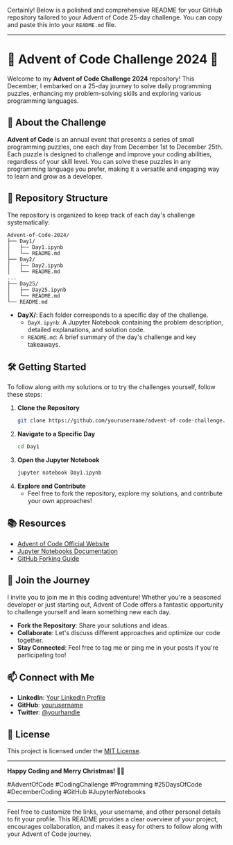 Certainly! Below is a polished and comprehensive README for your GitHub repository tailored to your Advent of Code 25-day challenge. You can copy and paste this into your `README.md` file.

---

# 🎄 Advent of Code Challenge 2024 🎄

Welcome to my **Advent of Code Challenge 2024** repository! This December, I embarked on a 25-day journey to solve daily programming puzzles, enhancing my problem-solving skills and exploring various programming languages.

## 📅 About the Challenge

**Advent of Code** is an annual event that presents a series of small programming puzzles, one each day from December 1st to December 25th. Each puzzle is designed to challenge and improve your coding abilities, regardless of your skill level. You can solve these puzzles in any programming language you prefer, making it a versatile and engaging way to learn and grow as a developer.

## 📂 Repository Structure

The repository is organized to keep track of each day's challenge systematically:

```
Advent-of-Code-2024/
├── Day1/
│   ├── Day1.ipynb
│   └── README.md
├── Day2/
│   ├── Day2.ipynb
│   └── README.md
...
├── Day25/
│   ├── Day25.ipynb
│   └── README.md
└── README.md
```

- **DayX/**: Each folder corresponds to a specific day of the challenge.
  - `DayX.ipynb`: A Jupyter Notebook containing the problem description, detailed explanations, and solution code.
  - `README.md`: A brief summary of the day's challenge and key takeaways.

## 🛠️ Getting Started

To follow along with my solutions or to try the challenges yourself, follow these steps:

1. **Clone the Repository**
   ```bash
   git clone https://github.com/yourusername/advent-of-code-challenge.git
   ```
2. **Navigate to a Specific Day**
   ```bash
   cd Day1
   ```
3. **Open the Jupyter Notebook**
   ```bash
   jupyter notebook Day1.ipynb
   ```
4. **Explore and Contribute**
   - Feel free to fork the repository, explore my solutions, and contribute your own approaches!

## 📚 Resources

- [Advent of Code Official Website](https://adventofcode.com/)
- [Jupyter Notebooks Documentation](https://jupyter.org/documentation)
- [GitHub Forking Guide](https://docs.github.com/en/get-started/quickstart/fork-a-repo)

## 🤝 Join the Journey

I invite you to join me in this coding adventure! Whether you're a seasoned developer or just starting out, Advent of Code offers a fantastic opportunity to challenge yourself and learn something new each day.

- **Fork the Repository**: Share your solutions and ideas.
- **Collaborate**: Let's discuss different approaches and optimize our code together.
- **Stay Connected**: Feel free to tag me or ping me in your posts if you're participating too!

## 📫 Connect with Me

- **LinkedIn**: [Your LinkedIn Profile](https://www.linkedin.com/in/yourprofile/)
- **GitHub**: [yourusername](https://github.com/yourusername)
- **Twitter**: [@yourhandle](https://twitter.com/yourhandle)

## 📜 License

This project is licensed under the [MIT License](LICENSE).

---

**Happy Coding and Merry Christmas! 🎅🤖**

#AdventOfCode #CodingChallenge #Programming #25DaysOfCode #DecemberCoding #GitHub #JupyterNotebooks

---

Feel free to customize the links, your username, and other personal details to fit your profile. This README provides a clear overview of your project, encourages collaboration, and makes it easy for others to follow along with your Advent of Code journey.
